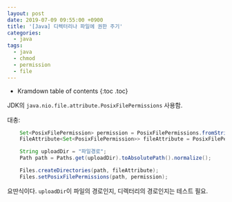 ```yaml
---
layout: post
date: 2019-07-09 09:55:00 +0900
title: '[Java] 디렉터리나 파일에 권한 주기'
categories:
  - java
tags:
  - java
  - chmod
  - permission
  - file
---
```


* Kramdown table of contents
{:toc .toc}

JDK의 `java.nio.file.attribute.PosixFilePermissions` 사용함.

대충:

```java
    Set<PosixFilePermission> permission = PosixFilePermissions.fromString("rwxr-xr-x");
    FileAttribute<Set<PosixFilePermission>> fileAttribute = PosixFilePermissions.asFileAttribute(permission);

    String uploadDir = "파일경로";
    Path path = Paths.get(uploadDir).toAbsolutePath().normalize();

    Files.createDirectories(path, fileAttribute);
    Files.setPosixFilePermissions(path, permission);
```

요딴식이다. `uploadDir`이 파일의 경로인지, 디렉터리의 경로인지는 테스트 필요.
